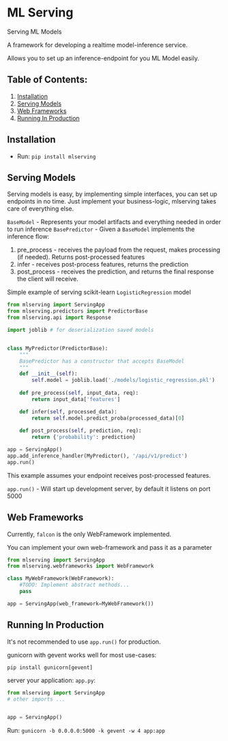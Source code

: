 # ML Serving
Serving ML Models

A framework for developing a realtime model-inference service.

Allows you to set up an inference-endpoint for you ML Model easily. 

## Table of Contents:
1. [Installation](#intallation)
2. [Serving Models](#serving_models)
3. [Web Frameworks](#web_frameworks)
4. [Running In Production](#production)

<a name="intallation"></a>
## Installation

* Run: `pip install mlserving`

<a name="serving_models"></a>
## Serving Models
Serving models is easy, by implementing simple interfaces, you can set up endpoints in no time.
Just implement your business-logic, mlserving takes care of everything else.

`BaseModel` - Represents your model artifacts and everything needed in order to run inference
`BasePredictor` -  Given a `BaseModel` implements the inference flow:
1. pre_process - receives the payload from the request, makes processing (if needed). Returns post-processed features
2. infer - receives post-process features, returns the prediction
3. post_process - receives the prediction, and returns the final response the client will receive.

Simple example of serving scikit-learn `LogisticRegression` model
```python
from mlserving import ServingApp
from mlserving.predictors import PredictorBase
from mlserving.api import Response

import joblib # for deserialization saved models 


class MyPredictor(PredictorBase):
    """
    BasePredictor has a constructor that accepts BaseModel
    """
    def __init__(self):
        self.model = joblib.load('./models/logistic_regression.pkl')
    
    def pre_process(self, input_data, req):
        return input_data['features']

    def infer(self, processed_data):
        return self.model.predict_proba(processed_data)[0]
    
    def post_process(self, prediction, req):
        return {'probability': prediction}

app = ServingApp()
app.add_inference_handler(MyPredictor(), '/api/v1/predict')
app.run()
```
This example assumes your endpoint receives post-processed features.

`app.run()` - Will start up development server, by default it listens on port 5000

<a name="web_frameworks"></a>
## Web Frameworks
Currently, `falcon` is the only WebFramework implemented.
 
You can implement your own web-framework and pass it as a parameter

```python
from mlserving import ServingApp
from mlserving.webframeworks import WebFramework

class MyWebFramework(WebFramework):
    #TODO: Implement abstract methods...
    pass

app = ServingApp(web_framework=MyWebFramework())
```

<a name="production"></a>
## Running In Production
It's not recommended to use `app.run()` for production.

gunicorn with gevent works well for most use-cases:

`pip install gunicorn[gevent]`

server your application: `app.py`:
```python
from mlserving import ServingApp
# other imports ...


app = ServingApp()
```

Run: `gunicorn -b 0.0.0.0:5000 -k gevent -w 4 app:app`
